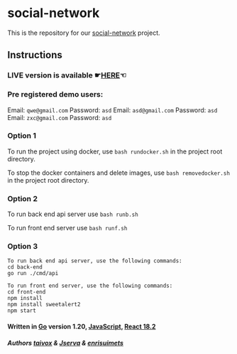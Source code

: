# social-network

This is the repository for our [social-network](https://01.kood.tech/git/root/public/src/branch/master/subjects/social-network) project.

## Instructions

### LIVE version is available &#9755;[HERE](http://176.112.158.22:8090/)&#9756;

### Pre registered demo users:

Email: `qwe@gmail.com` Password: `asd`
Email: `asd@gmail.com` Password: `asd`
Email: `zxc@gmail.com` Password: `asd`

### Option 1

To run the project using docker, use `bash rundocker.sh` in the project root directory.

To stop the docker containers and delete images, use `bash removedocker.sh` in the project root directory.

### Option 2

To run back end api server use `bash runb.sh`

To run front end server use `bash runf.sh`

### Option 3

```
To run back end api server, use the following commands:
cd back-end
go run ./cmd/api

To run front end server, use the following commands:
cd front-end
npm install
npm install sweetalert2
npm start
```

#### Written in [Go](https://go.dev/) version 1.20, [JavaScript](https://en.wikipedia.org/wiki/JavaScript), [React 18.2](https://react.dev/)

##### Authors [taivox](https://01.kood.tech/git/taivox) & [Jserva](https://01.kood.tech/git/Jserva) & [enrisuimets](https://01.kood.tech/git/enrisuimets)
